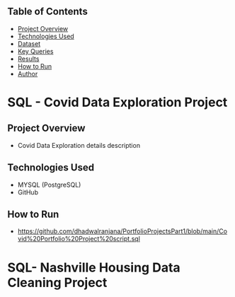 ## Table of Contents
- [Project Overview](#project-overview)
- [Technologies Used](#technologies-used)
- [Dataset](#dataset)
- [Key Queries](#key-queries)
- [Results](#results)
- [How to Run](#how-to-run)
- [Author](#author)



# SQL -  Covid Data Exploration Project

## Project Overview
- Covid Data Exploration details description
  
## Technologies Used
- MYSQL (PostgreSQL)
- GitHub
  
## How to Run
- https://github.com/dhadwalranjana/PortfolioProjectsPart1/blob/main/Covid%20Portfolio%20Project%20script.sql

  
# SQL-  Nashville Housing Data Cleaning Project
